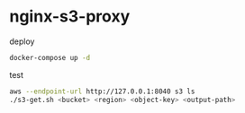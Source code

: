 # nginx-s3-proxy

deploy

```bash
docker-compose up -d
```

test

```bash
aws --endpoint-url http://127.0.0.1:8040 s3 ls
./s3-get.sh <bucket> <region> <object-key> <output-path>
```

